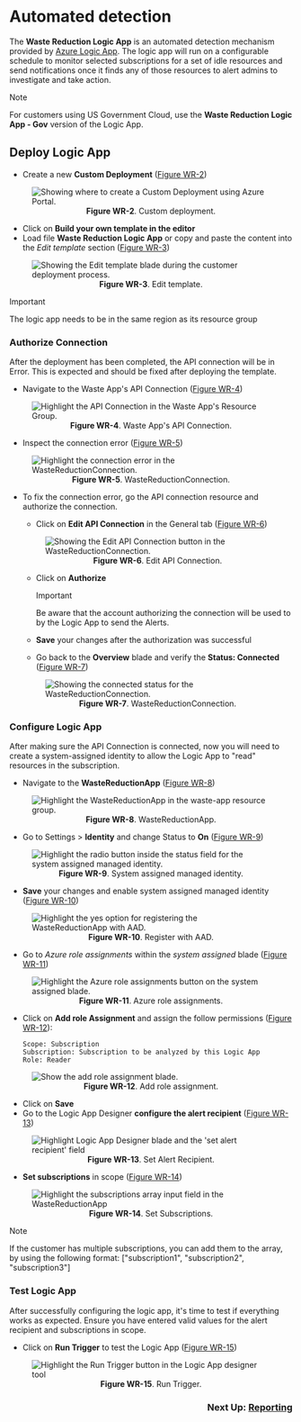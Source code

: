 # Automated detection

The **Waste Reduction Logic App** is an automated detection mechanism provided by [Azure Logic App](https://docs.microsoft.com/en-us/azure/logic-apps/logic-apps-overview). The logic app will run on a configurable schedule to monitor selected subscriptions for a set of idle resources and send notifications once it finds any of those resources to alert admins to investigate and take action.

>[!NOTE]
>For customers using US Government Cloud, use the **Waste Reduction Logic App - Gov** version of the Logic App.

## Deploy Logic App

* Create a new **Custom Deployment** ([Figure WR-2](/media\waste-app-1.png))
  
<figure>
  <img src="../logicapp/media/waste-app-1.png" alt="Showing where to create a Custom Deployment using Azure Portal.">
  <figcaption>
    <center><strong>Figure WR-2</strong>. Custom deployment.</center>
  </figcaption>
</figure>

* Click on **Build your own template in the editor**
* Load file **Waste Reduction Logic App** or copy and paste the content into the *Edit template* section ([Figure WR-3](../logicapp/media/waste-app-2.png))

<figure>
  <img src="../logicapp/media/waste-app-2.png" alt="Showing the Edit template blade during the customer deployment process.">
  <figcaption>
    <center><strong>Figure WR-3</strong>. Edit template.</center>
  </figcaption>
</figure>

> [!IMPORTANT]
> The logic app needs to be in the same region as its resource group

### Authorize Connection

After the deployment has been completed, the API connection will be in Error. This is expected and should be fixed after deploying the template.

* Navigate to the Waste App's API Connection ([Figure WR-4](../logicapp/media/waste-app-3.png))

<figure>
  <img src="../logicapp/media/waste-app-3.png" alt="Highlight the API Connection in the Waste App's Resource Group.">
  <figcaption>
    <center><strong>Figure WR-4</strong>. Waste App's API Connection.</center>
  </figcaption>
</figure>

* Inspect the connection error ([Figure WR-5](../logicapp/media/waste-app-4.png))

<figure>
  <img src="../logicapp/media/waste-app-4.png" alt="Highlight the connection error in the WasteReductionConnection.">
  <figcaption>
    <center><strong>Figure WR-5</strong>. WasteReductionConnection.</center>
  </figcaption>
</figure>

* To fix the connection error, go the API connection resource and authorize the connection.
  * Click on **Edit API Connection** in the General tab ([Figure WR-6](../logicapp/media/waste-app-5.png))
  <figure>
    <img src="../logicapp/media/waste-app-5.png" alt="Showing the Edit API Connection button in the WasteReductionConnection.">
    <figcaption>
      <center><strong>Figure WR-6</strong>. Edit API Connection.</center>
    </figcaption>
  </figure>

  * Click on **Authorize**
    > [!IMPORTANT]
    > Be aware that the account authorizing the connection will be used to by the Logic App to send the Alerts.
  * **Save** your changes after the authorization was successful

  * Go back to the **Overview** blade and verify the **Status: Connected** ([Figure WR-7](../logicapp/media/waste-app-6.png))
  <figure>
    <img src="../logicapp/media/waste-app-6.png" alt="Showing the connected status for the WasteReductionConnection.">
    <figcaption>
      <center><strong>Figure WR-7</strong>. WasteReductionConnection.</center>
    </figcaption>
  </figure>

### Configure Logic App

After making sure the API Connection is connected, now you will need to create a system-assigned identity to allow the Logic App to "read" resources in the subscription.

* Navigate to the **WasteReductionApp** ([Figure WR-8](../logicapp/media/waste-app-7.png))

<figure>
  <img src="../logicapp/media/waste-app-7.png" alt="Highlight the WasteReductionApp in the waste-app resource group.">
  <figcaption>
    <center><strong>Figure WR-8</strong>. WasteReductionApp.</center>
  </figcaption>
</figure>

* Go to Settings > **Identity** and change Status to **On** ([Figure WR-9](../logicapp/media/waste-app-8.png))

<figure>
  <img src="../logicapp/media/waste-app-8.png" alt="Highlight the radio button inside the status field for the system assigned managed identity.">
  <figcaption>
    <center><strong>Figure WR-9</strong>. System assigned managed identity.</center>
  </figcaption>
</figure>

* **Save** your changes and enable system assigned managed identity ([Figure WR-10](../logicapp/media/waste-app-9.png))

<figure>
  <img src="../logicapp/media/waste-app-9.png" alt="Highlight the yes option for registering the WasteReductionApp with AAD.">
  <figcaption>
    <center><strong>Figure WR-10</strong>. Register with AAD.</center>
  </figcaption>
</figure>

* Go to *Azure role assignments* within the *system assigned* blade ([Figure WR-11](../logicapp/media/waste-app-10.png))

<figure>
  <img src="../logicapp/media/waste-app-10.png" alt="Highlight the Azure role assignments button on the system assigned blade.">
  <figcaption>
    <center><strong>Figure WR-11</strong>. Azure role assignments.</center>
  </figcaption>
</figure>

* Click on **Add role Assignment** and assign the follow permissions ([Figure WR-12](../logicapp/media/waste-app-11.png)):

  ```text
  Scope: Subscription
  Subscription: Subscription to be analyzed by this Logic App
  Role: Reader
  ```

<figure>
  <img src="../logicapp/media/waste-app-11.png" alt="Show the add role assignment blade.">
  <figcaption>
    <center><strong>Figure WR-12</strong>. Add role assignment.</center>
  </figcaption>
</figure>

* Click on **Save**
* Go to the Logic App Designer **configure the alert recipient** ([Figure WR-13](../logicapp/media/waste-app-13.png))

<figure>
  <img src="../logicapp/media/waste-app-13.png" alt="Highlight Logic App Designer blade and the 'set alert recipient' field">
  <figcaption>
    <center><strong>Figure WR-13</strong>. Set Alert Recipient.</center>
  </figcaption>
</figure>

* **Set subscriptions** in scope ([Figure WR-14](../logicapp/media/waste-app-14.png))

<figure>
  <img src="../logicapp/media/waste-app-14.png" alt="Highlight the subscriptions array input field in the WasteReductionApp">
  <figcaption>
    <center><strong>Figure WR-14</strong>. Set Subscriptions.</center>
  </figcaption>
</figure>

> [!NOTE]
> If the customer has multiple subscriptions, you can add them to the array, by using the following format: ["subscription1", "subscription2", "subscription3"]

### Test Logic App

After successfully configuring the logic app, it's time to test if everything works as expected. Ensure you have entered valid values for the alert recipient and subscriptions in scope.

* Click on **Run Trigger** to test the Logic App ([Figure WR-15](../logicapp/media/waste-app-15.png))

<figure>
  <img src="../logicapp/media/waste-app-15.png" alt="Highlight the Run Trigger button in the Logic App designer tool">
  <figcaption>
    <center><strong>Figure WR-15</strong>. Run Trigger.</center>
  </figcaption>
</figure>

<div style="text-align: right"> <h3>Next Up: <a href="../logicapp/acoi-reporting.md">Reporting</a></h2></div>
